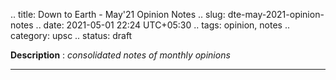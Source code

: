 .. title: Down to Earth - May'21 Opinion Notes
.. slug: dte-may-2021-opinion-notes
.. date: 2021-05-01 22:24 UTC+05:30
.. tags: opinion, notes
.. category: upsc
.. status: draft

**Description** : *consolidated notes of monthly opinions*

***
<!-- TEASER_END -->